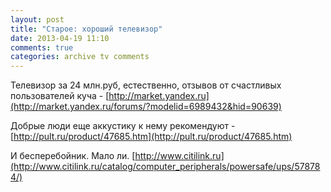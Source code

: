 ```yaml
---
layout: post
title: "Старое: хороший телевизор"
date: 2013-04-19 11:10
comments: true
categories: archive tv comments
---
```


Телевизор за 24 млн.руб, естественно, отзывов от счастливых пользователей куча - [http://market.yandex.ru](http://market.yandex.ru/forums/?modelid=6989432&hid=90639)

Добрые люди еще аккустику к нему рекомендуют - [http://pult.ru/product/47685.htm](http://pult.ru/product/47685.htm)

И бесперебойник. Мало ли. [http://www.citilink.ru](http://www.citilink.ru/catalog/computer_peripherals/powersafe/ups/578784/)
